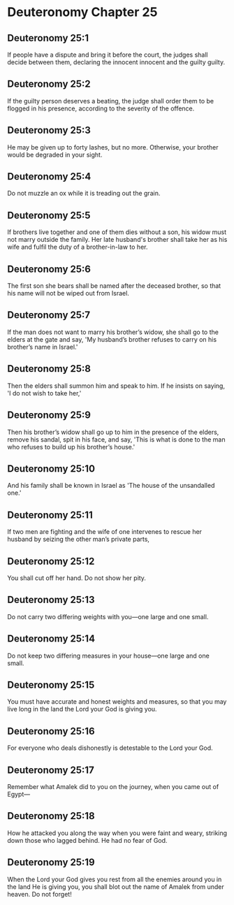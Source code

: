 # Deuteronomy Chapter 25

## Deuteronomy 25:1
If people have a dispute and bring it before the court, the judges shall decide between them, declaring the innocent innocent and the guilty guilty.

## Deuteronomy 25:2
If the guilty person deserves a beating, the judge shall order them to be flogged in his presence, according to the severity of the offence.

## Deuteronomy 25:3
He may be given up to forty lashes, but no more. Otherwise, your brother would be degraded in your sight.

## Deuteronomy 25:4
Do not muzzle an ox while it is treading out the grain.

## Deuteronomy 25:5
If brothers live together and one of them dies without a son, his widow must not marry outside the family. Her late husband's brother shall take her as his wife and fulfil the duty of a brother-in-law to her.

## Deuteronomy 25:6
The first son she bears shall be named after the deceased brother, so that his name will not be wiped out from Israel.

## Deuteronomy 25:7
If the man does not want to marry his brother’s widow, she shall go to the elders at the gate and say, 'My husband’s brother refuses to carry on his brother’s name in Israel.'

## Deuteronomy 25:8
Then the elders shall summon him and speak to him. If he insists on saying, 'I do not wish to take her,'

## Deuteronomy 25:9
Then his brother’s widow shall go up to him in the presence of the elders, remove his sandal, spit in his face, and say, 'This is what is done to the man who refuses to build up his brother’s house.'

## Deuteronomy 25:10
And his family shall be known in Israel as 'The house of the unsandalled one.'

## Deuteronomy 25:11
If two men are fighting and the wife of one intervenes to rescue her husband by seizing the other man’s private parts,

## Deuteronomy 25:12
You shall cut off her hand. Do not show her pity.

## Deuteronomy 25:13
Do not carry two differing weights with you—one large and one small.

## Deuteronomy 25:14
Do not keep two differing measures in your house—one large and one small.

## Deuteronomy 25:15
You must have accurate and honest weights and measures, so that you may live long in the land the Lord your God is giving you.

## Deuteronomy 25:16
For everyone who deals dishonestly is detestable to the Lord your God.

## Deuteronomy 25:17
Remember what Amalek did to you on the journey, when you came out of Egypt—

## Deuteronomy 25:18
How he attacked you along the way when you were faint and weary, striking down those who lagged behind. He had no fear of God.

## Deuteronomy 25:19
When the Lord your God gives you rest from all the enemies around you in the land He is giving you, you shall blot out the name of Amalek from under heaven. Do not forget!
